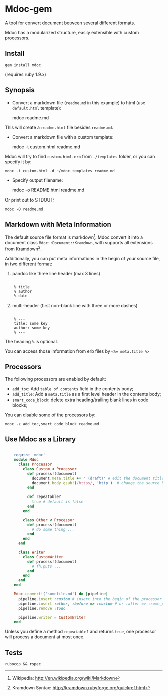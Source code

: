 # Mdoc-gem

A tool for convert document between several different formats.

Mdoc has a modularized structure, easily extensible with custom processors.

## Install

    gem install mdoc

(requires ruby 1.9.x)

## Synopsis

- Convert a markdown file (`readme.md` in this example) to html (use `default.html` template):

    mdoc readme.md

This will create a `readme.html` file besides `readme.md`.

- Convert a markdown file with a custom template:

    mdoc -t custom.html readme.md

Mdoc will try to find `custom.html.erb` from `./templates` folder, or you can specify it by:

    mdoc -t custom.html -d ~/mdoc_templates readme.md

- Specify output filename:

    mdoc -o README.html readme.md

Or print out to STDOUT:

    mdoc -O readme.md

## Markdown with Meta Information

The default source file format is markdown[^1]. Mdoc convert it into a document class
`Mdoc::Document::Kramdown`, with supports all extensions from Kramdown[^2].

[^1]: Wikipedia: http://en.wikipedia.org/wiki/Markdown
[^2]: Kramdown Syntax: http://kramdown.rubyforge.org/quickref.html

Additionally, you can put meta informations in the begin of your source file, in two
different format:

1. pandoc like three line header (max 3 lines)

~~~~~~~~~~~~~~~~~~~~~~~~~~~~~~~

    % title
    % author
    % date

~~~~~~~~~~~~~~~~~~~~~~~~~~~~~~~

2. multi-header (first non-blank line with three or more dashes)

~~~~~~~~~~~~~~~~~~~~~~~~~~~~~~~

    % ---
    title: some key
    author: some key
    % ---

~~~~~~~~~~~~~~~~~~~~~~~~~~~~~~~~~~~~~~~~~

The heading `%` is optional. 

You can access those information from erb files by `<%= meta.title %>`

## Processors

The following processors are enabled by default:

- `add_toc`: Add `table of contents` field in the contents body;
- `add_title`: Add a `meta.title` as a first level header in the contents body;
- `smart_code_block`: delete extra heading/trailing blank lines in code blocks;

You can disable some of the processors by:

    mdoc -z add_toc,smart_code_block readme.md

## Use Mdoc as a Library

~~~~~~~~~~~~~~~~~~~~~~~~~ ruby

    require 'mdoc'
    module Mdoc
      class Processor
        class Custom < Processor
          def process!(document) 
            document.meta.title += ' (draft)' # edit the document title
            document.body.gsub!(/https/, 'http')  # change the source body text
          end

          def repeatable?
            true # default is false
          end
        end

        class Other < Processor
          def process!(document)
            # do some thing ...
          end
        end
      end

      class Writer
        class CustomWriter
          def process!(document)
            # fh.puts ...
          end
        end
      end
    end

    Mdoc.convert!('somefile.md') do |pipeline|
      pipeline.insert :custom # insert into the begin of the processor pipeline
      pipeline.insert :other, :before => :custom # or :after => :some_processor
      pipeline.remove :todo

      pipeline.writer = CustomWriter
    end

~~~~~~~~~~~~~~~~~~~~~~~~~~~~~~~~~~~~~~~~

Unless you define a method `repeatable?` and returns `true`, one processor will
process a document at most once.

## Tests

    rubocop && rspec
